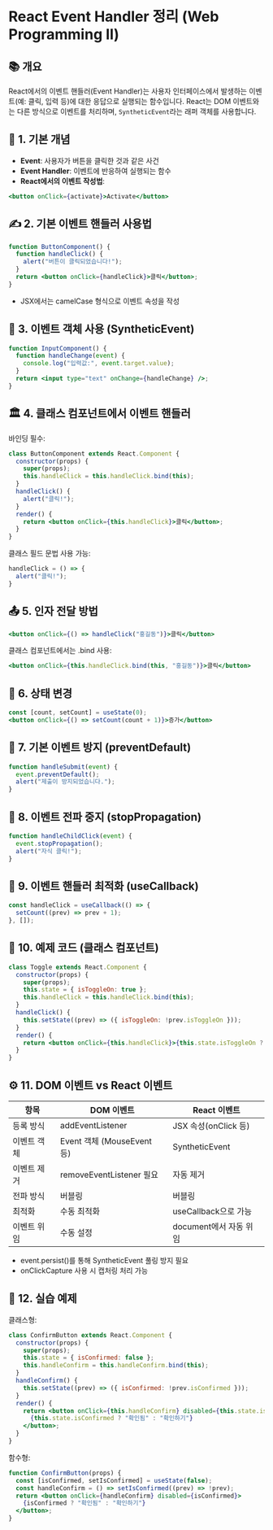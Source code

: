 # React Event Handler 정리 (Web Programming II)

## 📚 개요
React에서의 이벤트 핸들러(Event Handler)는 사용자 인터페이스에서 발생하는 이벤트(예: 클릭, 입력 등)에 대한 응답으로 실행되는 함수입니다. React는 DOM 이벤트와는 다른 방식으로 이벤트를 처리하며, `SyntheticEvent`라는 래퍼 객체를 사용합니다.

## 🧩 1. 기본 개념
- **Event**: 사용자가 버튼을 클릭한 것과 같은 사건
- **Event Handler**: 이벤트에 반응하여 실행되는 함수
- **React에서의 이벤트 작성법**:
```jsx
<button onClick={activate}>Activate</button>
```

## ✍️ 2. 기본 이벤트 핸들러 사용법
```jsx
function ButtonComponent() {
  function handleClick() {
    alert("버튼이 클릭되었습니다!");
  }
  return <button onClick={handleClick}>클릭</button>;
}
```
- JSX에서는 camelCase 형식으로 이벤트 속성을 작성

## 🧾 3. 이벤트 객체 사용 (SyntheticEvent)
```jsx
function InputComponent() {
  function handleChange(event) {
    console.log("입력값:", event.target.value);
  }
  return <input type="text" onChange={handleChange} />;
}
```

## 🏛️ 4. 클래스 컴포넌트에서 이벤트 핸들러
바인딩 필수:
```jsx
class ButtonComponent extends React.Component {
  constructor(props) {
    super(props);
    this.handleClick = this.handleClick.bind(this);
  }
  handleClick() {
    alert("클릭!");
  }
  render() {
    return <button onClick={this.handleClick}>클릭</button>;
  }
}
```

클래스 필드 문법 사용 가능:
```jsx
handleClick = () => {
  alert("클릭!");
}
```

## 📤 5. 인자 전달 방법
```jsx
<button onClick={() => handleClick("홍길동")}>클릭</button>
```

클래스 컴포넌트에서는 .bind 사용:
```jsx
<button onClick={this.handleClick.bind(this, "홍길동")}>클릭</button>
```

## 🔁 6. 상태 변경
```jsx
const [count, setCount] = useState(0);
<button onClick={() => setCount(count + 1)}>증가</button>
```

## 🛑 7. 기본 이벤트 방지 (preventDefault)
```jsx
function handleSubmit(event) {
  event.preventDefault();
  alert("제출이 방지되었습니다.");
}
```

## 🚫 8. 이벤트 전파 중지 (stopPropagation)
```jsx
function handleChildClick(event) {
  event.stopPropagation();
  alert("자식 클릭!");
}
```

## 🚀 9. 이벤트 핸들러 최적화 (useCallback)
```jsx
const handleClick = useCallback(() => {
  setCount((prev) => prev + 1);
}, []);
```

## 🧪 10. 예제 코드 (클래스 컴포넌트)
```jsx
class Toggle extends React.Component {
  constructor(props) {
    super(props);
    this.state = { isToggleOn: true };
    this.handleClick = this.handleClick.bind(this);
  }
  handleClick() {
    this.setState((prev) => ({ isToggleOn: !prev.isToggleOn }));
  }
  render() {
    return <button onClick={this.handleClick}>{this.state.isToggleOn ? "켜짐" : "꺼짐"}</button>;
  }
}
```

## ⚙️ 11. DOM 이벤트 vs React 이벤트
| 항목 | DOM 이벤트 | React 이벤트 |
|------|------------|-------------|
| 등록 방식 | addEventListener | JSX 속성(onClick 등) |
| 이벤트 객체 | Event 객체 (MouseEvent 등) | SyntheticEvent |
| 이벤트 제거 | removeEventListener 필요 | 자동 제거 |
| 전파 방식 | 버블링 | 버블링 |
| 최적화 | 수동 최적화 | useCallback으로 가능 |
| 이벤트 위임 | 수동 설정 | document에서 자동 위임 |

- event.persist()를 통해 SyntheticEvent 풀링 방지 필요
- onClickCapture 사용 시 캡처링 처리 가능

## 🧰 12. 실습 예제
클래스형:
```jsx
class ConfirmButton extends React.Component {
  constructor(props) {
    super(props);
    this.state = { isConfirmed: false };
    this.handleConfirm = this.handleConfirm.bind(this);
  }
  handleConfirm() {
    this.setState((prev) => ({ isConfirmed: !prev.isConfirmed }));
  }
  render() {
    return <button onClick={this.handleConfirm} disabled={this.state.isConfirmed}>
      {this.state.isConfirmed ? "확인됨" : "확인하기"}
    </button>;
  }
}
```

함수형:
```jsx
function ConfirmButton(props) {
  const [isConfirmed, setIsConfirmed] = useState(false);
  const handleConfirm = () => setIsConfirmed((prev) => !prev);
  return <button onClick={handleConfirm} disabled={isConfirmed}>
    {isConfirmed ? "확인됨" : "확인하기"}
  </button>;
}
```
